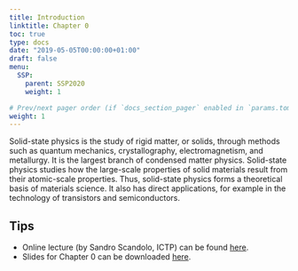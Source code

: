 ```yaml
---
title: Introduction
linktitle: Chapter 0
toc: true
type: docs
date: "2019-05-05T00:00:00+01:00"
draft: false
menu:
  SSP:
    parent: SSP2020
    weight: 1

# Prev/next pager order (if `docs_section_pager` enabled in `params.toml`)
weight: 1
---
```


Solid-state physics is the study of rigid matter, or solids, through methods such as quantum mechanics, crystallography, electromagnetism, and metallurgy. It is the largest branch of condensed matter physics. Solid-state physics studies how the large-scale properties of solid materials result from their atomic-scale properties. Thus, solid-state physics forms a theoretical basis of materials science. It also has direct applications, for example in the technology of transistors and semiconductors.

## Tips

* Online lecture (by Sandro Scandolo, ICTP) can be found [here](https://www.bilibili.com/video/av47845416?p=1).
* Slides for Chapter 0 can be downloaded [here](Slides/Chapter0.pdf).

